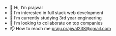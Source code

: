 - 👋 Hi, I’m prajwal
- 👀 I’m interested in full stack web development
- 🌱 I’m currently studying 3rd year engineering
- 💞️ I’m looking to collaborate on top companies
- 📫 How to reach me praju.prajwal238@gmail.com

<!---
prajwal2308/prajwal2308 is a ✨ special ✨ repository because its `README.md` (this file) appears on your GitHub profile.
You can click the Preview link to take a look at your changes.
--->
